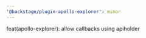 ```yaml
---
'@backstage/plugin-apollo-explorer': minor
---
```


feat(apollo-explorer): allow callbacks using apiholder
